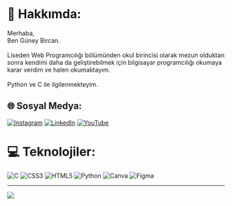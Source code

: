 # 💫 Hakkımda:
Merhaba, <br>Ben Güney Bircan.<br><br>Liseden Web Programcılığı bölümünden okul birincisi olarak mezun olduktan sonra kendimi daha da geliştirebilmek için bilgisayar programcılığı okumaya karar verdim ve halen okumaktayım.<br><br>Python ve C ile ilgilenmekteyim.


## 🌐 Sosyal Medya:
[![Instagram](https://img.shields.io/badge/Instagram-%23E4405F.svg?logo=Instagram&logoColor=white)](https://instagram.com/guneyybircann) [![LinkedIn](https://img.shields.io/badge/LinkedIn-%230077B5.svg?logo=linkedin&logoColor=white)](https://linkedin.com/in/guney-bircan) [![YouTube](https://img.shields.io/badge/YouTube-%23FF0000.svg?logo=YouTube&logoColor=white)](https://youtube.com/@guneybircan) 

# 💻 Teknolojiler:
![C](https://img.shields.io/badge/c-%2300599C.svg?style=for-the-badge&logo=c&logoColor=white) ![CSS3](https://img.shields.io/badge/css3-%231572B6.svg?style=for-the-badge&logo=css3&logoColor=white) ![HTML5](https://img.shields.io/badge/html5-%23E34F26.svg?style=for-the-badge&logo=html5&logoColor=white) ![Python](https://img.shields.io/badge/python-3670A0?style=for-the-badge&logo=python&logoColor=ffdd54) ![Canva](https://img.shields.io/badge/Canva-%2300C4CC.svg?style=for-the-badge&logo=Canva&logoColor=white) 	![Figma](https://img.shields.io/badge/figma-%23F24E1E.svg?style=for-the-badge&logo=figma&logoColor=white)

---
[![](https://visitcount.itsvg.in/api?id=guneyybircann&icon=0&color=0)](https://visitcount.itsvg.in)
